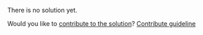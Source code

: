 
There is no solution yet.

Would you like to [contribute to the solution](https://github.com/BFEdev/BFE.dev-solutions/blob/main/problem/implement-once_en.md)? [Contribute guideline](https://github.com/BFEdev/BFE.dev-solutions#how-to-contribute)

